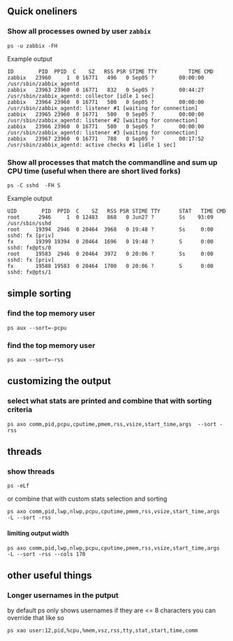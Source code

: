 ## Quick oneliners

### Show all processes owned by user `zabbix`
```
ps -u zabbix -FH
```
Example output
```
ID        PID  PPID  C    SZ   RSS PSR STIME TTY          TIME CMD
zabbix   23960     1  0 16771   496   0 Sep05 ?        00:00:00 /usr/sbin/zabbix_agentd
zabbix   23963 23960  0 16771   832   0 Sep05 ?        00:44:27   /usr/sbin/zabbix_agentd: collector [idle 1 sec]
zabbix   23964 23960  0 16771   500   0 Sep05 ?        00:00:00   /usr/sbin/zabbix_agentd: listener #1 [waiting for connection]
zabbix   23965 23960  0 16771   500   0 Sep05 ?        00:00:00   /usr/sbin/zabbix_agentd: listener #2 [waiting for connection]
zabbix   23966 23960  0 16771   500   0 Sep05 ?        00:00:00   /usr/sbin/zabbix_agentd: listener #3 [waiting for connection]
zabbix   23967 23960  0 16771   788   0 Sep05 ?        00:17:52   /usr/sbin/zabbix_agentd: active checks #1 [idle 1 sec]
```

### Show all processes that match the commandline and sum up CPU time (useful when there are short lived forks)
```
ps -C sshd  -FH S
```

Example output
```
UID        PID  PPID  C    SZ   RSS PSR STIME TTY      STAT   TIME CMD
root      2946     1  0 12483   868   0 Jun27 ?        Ss    93:09 /usr/sbin/sshd
root     19394  2946  0 20464  3968   0 19:48 ?        Ss     0:00   sshd: fx [priv]
fx       19399 19394  0 20464  1696   0 19:48 ?        S      0:00     sshd: fx@pts/0
root     19583  2946  0 20464  3972   0 20:06 ?        Ss     0:00   sshd: fx [priv]
fx       19588 19583  0 20464  1700   0 20:06 ?        S      0:00     sshd: fx@pts/1
```

## simple sorting
### find the top memory user
```
ps aux --sort=-pcpu
```
### find the top memory user
```
ps aux --sort=-rss
```
## customizing the output
### select what stats are printed and combine that with sorting criteria
```
ps axo comm,pid,pcpu,cputime,pmem,rss,vsize,start_time,args  --sort -rss
```

## threads
### show threads
```
ps -eLf
```
or combine that with custom stats selection and sorting
```
ps axo comm,pid,lwp,nlwp,pcpu,cputime,pmem,rss,vsize,start_time,args  -L --sort -rss
```

#### limiting output width 
```
ps axo comm,pid,lwp,nlwp,pcpu,cputime,pmem,rss,vsize,start_time,args  -L --sort -rss --cols 170
```


## other useful things
### Longer usernames in the putput
by default ps only shows usernames if they are <= 8 characters
you can override that like so
```
ps xao user:12,pid,%cpu,%mem,vsz,rss,tty,stat,start,time,comm
```

